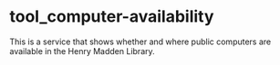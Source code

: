 # tool_computer-availability
This is a service that shows whether and where public computers are available in the Henry Madden Library.
